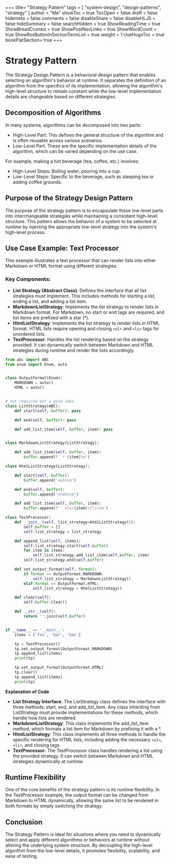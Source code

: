 +++
title= "Strategy Pattern"
tags = [ "system-design",  "design-patterns", "strategy" ]
author = "Me"
showToc = true
TocOpen = false
draft = false
hidemeta = false
comments = false
disableShare = false
disableHLJS = false
hideSummary = false
searchHidden = true
ShowReadingTime = true
ShowBreadCrumbs = true
ShowPostNavLinks = true
ShowWordCount = true
ShowRssButtonInSectionTermList = true
weight = 1
UseHugoToc = true
bookFlatSection= true
+++

# Strategy Pattern
The Strategy Design Pattern is a behavioral design pattern that enables selecting an algorithm's behavior at runtime. It separates the definition of an algorithm from the specifics of its implementation, allowing the algorithm's high-level structure to remain constant while the low-level implementation details are changeable based on different strategies.

## Decomposition of Algorithms
In many systems, algorithms can be decomposed into two parts:

- High-Level Part: This defines the general structure of the algorithm and is often reusable across various scenarios.
- Low-Level Part: These are the specific implementation details of the algorithm, which can be varied depending on the use case.

For example, making a hot beverage (tea, coffee, etc.) involves:

- High-Level Steps: Boiling water, pouring into a cup.
- Low-Level Steps: Specific to the beverage, such as steeping tea or adding coffee grounds.

## Purpose of the Strategy Design Pattern
The purpose of the strategy pattern is to encapsulate these low-level parts into interchangeable strategies while maintaining a consistent high-level structure. This pattern allows the behavior of a system to be selected at runtime by injecting the appropriate low-level strategy into the system's high-level process.

## Use Case Example: Text Processor
This example illustrates a text processor that can render lists into either Markdown or HTML format using different strategies.

### Key Components:
- **List Strategy (Abstract Class)**: Defines the interface that all list strategies must implement. This includes methods for starting a list, ending a list, and adding a list item.
- **MarkdownListStrategy**: Implements the list strategy to render lists in Markdown format. For Markdown, no start or end tags are required, and list items are prefixed with a star (*).
- **HtmlListStrategy**: Implements the list strategy to render lists in HTML format. HTML lists require opening and closing `<ul>` and `<li>` tags for unordered lists.
- **TextProcessor**: Handles the list rendering based on the strategy provided. It can dynamically switch between Markdown and HTML strategies during runtime and render the lists accordingly.

```python
from abc import ABC
from enum import Enum, auto


class OutputFormat(Enum):
    MARKDOWN = auto()
    HTML = auto()


# not required but a good idea
class ListStrategy(ABC):
    def start(self, buffer): pass

    def end(self, buffer): pass

    def add_list_item(self, buffer, item): pass


class MarkdownListStrategy(ListStrategy):

    def add_list_item(self, buffer, item):
        buffer.append(f' * {item}\n')

class HtmlListStrategy(ListStrategy):

    def start(self, buffer):
        buffer.append('<ul>\n')

    def end(self, buffer):
        buffer.append('</ul>\n')

    def add_list_item(self, buffer, item):
        buffer.append(f'  <li>{item}</li>\n')

class TextProcessor:
    def __init__(self, list_strategy=HtmlListStrategy()):
        self.buffer = []
        self.list_strategy = list_strategy

    def append_list(self, items):
        self.list_strategy.start(self.buffer)
        for item in items:
            self.list_strategy.add_list_item(self.buffer, item)
        self.list_strategy.end(self.buffer)

    def set_output_format(self, format):
        if format == OutputFormat.MARKDOWN:
            self.list_strategy = MarkdownListStrategy()
        elif format == OutputFormat.HTML:
            self.list_strategy = HtmlListStrategy()

    def clear(self):
        self.buffer.clear()

    def __str__(self):
        return ''.join(self.buffer)


if __name__ == '__main__':
    items = ['foo', 'bar', 'baz']

    tp = TextProcessor()
    tp.set_output_format(OutputFormat.MARKDOWN)
    tp.append_list(items)
    print(tp)

    tp.set_output_format(OutputFormat.HTML)
    tp.clear()
    tp.append_list(items)
    print(tp)
```
**Explanation of Code**
- **List Strategy Interface**: The ListStrategy class defines the interface with three methods: start, end, and add_list_item. Any class inheriting from ListStrategy must provide implementations for these methods, which handle how lists are rendered.
- **MarkdownListStrategy**: This class implements the add_list_item method, which formats a list item for Markdown by prefixing it with a *.
- **HtmlListStrategy**: This class implements all three methods to handle the specific rendering for HTML lists, including adding the necessary `<ul>`, `<li>`, and closing tags.
- **TextProcessor**: The TextProcessor class handles rendering a list using the provided strategy. It can switch between Markdown and HTML strategies dynamically at runtime.

## Runtime Flexibility
One of the core benefits of the strategy pattern is its runtime flexibility. In the TextProcessor example, the output format can be changed from Markdown to HTML dynamically, allowing the same list to be rendered in both formats by simply switching the strategy.

## Conclusion
The Strategy Pattern is ideal for situations where you need to dynamically select and apply different algorithms or behaviors at runtime without altering the underlying system structure. By decoupling the high-level algorithm from the low-level details, it promotes flexibility, scalability, and ease of testing.